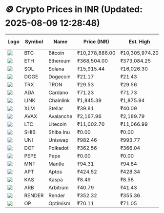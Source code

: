 # 🪙 Crypto Prices in INR (Updated: 2025-08-09 12:28:48)

| Logo | Symbol | Name       | Price (INR) | Est. High | Est. Low | Gross Profit | Fees | Net Profit | ROI % |
|------|--------|------------|-------------|-----------|----------|---------------|------|-------------|--------|
| ![](https://coin-images.coingecko.com/coins/images/1/large/bitcoin.png?1696501400) | BTC    | Bitcoin    | ₹10,278,886.00 | ₹10,305,974.20 | ₹10,251,797.80 | ₹528.46 | ₹200.00 | ₹328.46 | 0.33% |
| ![](https://coin-images.coingecko.com/coins/images/279/large/ethereum.png?1696501628) | ETH    | Ethereum   | ₹368,504.00 | ₹373,084.25 | ₹363,923.75 | ₹2,517.15 | ₹200.00 | ₹2,317.15 | 2.32% |
| ![](https://coin-images.coingecko.com/coins/images/4128/large/solana.png?1718769756) | SOL    | Solana     | ₹15,915.44 | ₹16,026.30 | ₹15,804.58 | ₹1,402.83 | ₹200.00 | ₹1,202.83 | 1.20% |
| ![](https://coin-images.coingecko.com/coins/images/5/large/dogecoin.png?1696501409) | DOGE   | Dogecoin   | ₹21.17 | ₹21.43 | ₹20.92 | ₹2,438.44 | ₹200.00 | ₹2,238.44 | 2.24% |
| ![](https://coin-images.coingecko.com/coins/images/1094/large/tron-logo.png?1696502193) | TRX    | TRON       | ₹29.53 | ₹29.56 | ₹29.50 | ₹233.93 | ₹200.00 | ₹33.93 | 0.03% |
| ![](https://coin-images.coingecko.com/coins/images/975/large/cardano.png?1696502090) | ADA    | Cardano    | ₹71.23 | ₹71.73 | ₹70.73 | ₹1,425.22 | ₹200.00 | ₹1,225.22 | 1.23% |
| ![](https://coin-images.coingecko.com/coins/images/877/large/chainlink-new-logo.png?1696502009) | LINK   | Chainlink  | ₹1,845.39 | ₹1,875.94 | ₹1,814.84 | ₹3,367.08 | ₹200.00 | ₹3,167.08 | 3.17% |
| ![](https://coin-images.coingecko.com/coins/images/100/large/fmpFRHHQ_400x400.jpg?1735231350) | XLM    | Stellar    | ₹39.81 | ₹40.09 | ₹39.53 | ₹1,411.55 | ₹200.00 | ₹1,211.55 | 1.21% |
| ![](https://coin-images.coingecko.com/coins/images/12559/large/Avalanche_Circle_RedWhite_Trans.png?1696512369) | AVAX   | Avalanche  | ₹2,167.96 | ₹2,189.79 | ₹2,146.13 | ₹2,034.03 | ₹200.00 | ₹1,834.03 | 1.83% |
| ![](https://coin-images.coingecko.com/coins/images/2/large/litecoin.png?1696501400) | LTC    | Litecoin   | ₹11,002.70 | ₹11,066.99 | ₹10,938.41 | ₹1,175.52 | ₹200.00 | ₹975.52 | 0.98% |
| ![](https://coin-images.coingecko.com/coins/images/11939/large/shiba.png?1696511800) | SHIB   | Shiba Inu  | ₹0.00 | ₹0.00 | ₹0.00 | ₹2,297.00 | ₹200.00 | ₹2,097.00 | 2.10% |
| ![](https://coin-images.coingecko.com/coins/images/12504/large/uniswap-logo.png?1720676669) | UNI    | Uniswap    | ₹982.46 | ₹993.77 | ₹971.15 | ₹2,329.82 | ₹200.00 | ₹2,129.82 | 2.13% |
| ![](https://coin-images.coingecko.com/coins/images/12171/large/polkadot.png?1696512008) | DOT    | Polkadot   | ₹362.56 | ₹366.04 | ₹359.08 | ₹1,939.97 | ₹200.00 | ₹1,739.97 | 1.74% |
| ![](https://coin-images.coingecko.com/coins/images/29850/large/pepe-token.jpeg?1696528776) | PEPE   | Pepe       | ₹0.00 | ₹0.00 | ₹0.00 | ₹3,496.47 | ₹200.00 | ₹3,296.47 | 3.30% |
| ![](https://coin-images.coingecko.com/coins/images/30980/large/Mantle-Logo-mark.png?1739213200) | MNT    | Mantle     | ₹94.31 | ₹94.84 | ₹93.78 | ₹1,129.23 | ₹200.00 | ₹929.23 | 0.93% |
| ![](https://coin-images.coingecko.com/coins/images/26455/large/aptos_round.png?1696525528) | APT    | Aptos      | ₹424.52 | ₹428.34 | ₹420.70 | ₹1,816.26 | ₹200.00 | ₹1,616.26 | 1.62% |
| ![](https://coin-images.coingecko.com/coins/images/25751/large/kaspa-icon-exchanges.png?1696524837) | KAS    | Kaspa      | ₹8.49 | ₹8.58 | ₹8.40 | ₹2,106.77 | ₹200.00 | ₹1,906.77 | 1.91% |
| ![](https://coin-images.coingecko.com/coins/images/16547/large/arb.jpg?1721358242) | ARB    | Arbitrum   | ₹40.79 | ₹41.43 | ₹40.15 | ₹3,198.17 | ₹200.00 | ₹2,998.17 | 3.00% |
| ![](https://coin-images.coingecko.com/coins/images/11636/large/rndr.png?1696511529) | RENDER | Render     | ₹352.32 | ₹355.36 | ₹349.28 | ₹1,741.88 | ₹200.00 | ₹1,541.88 | 1.54% |
| ![](https://coin-images.coingecko.com/coins/images/25244/large/Optimism.png?1696524385) | OP     | Optimism   | ₹70.11 | ₹71.05 | ₹69.17 | ₹2,710.61 | ₹200.00 | ₹2,510.61 | 2.51% |
